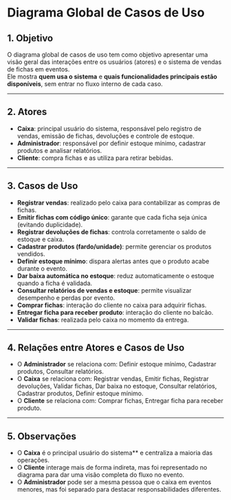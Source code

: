 # Diagrama Global de Casos de Uso

## 1. Objetivo
O diagrama global de casos de uso tem como objetivo apresentar uma visão geral das interações entre os usuários (atores) e o sistema de vendas de fichas em eventos.  
Ele mostra **quem usa o sistema** e **quais funcionalidades principais estão disponíveis**, sem entrar no fluxo interno de cada caso.

---

## 2. Atores
- **Caixa**: principal usuário do sistema, responsável pelo registro de vendas, emissão de fichas, devoluções e controle de estoque.  
- **Administrador**: responsável por definir estoque mínimo, cadastrar produtos e analisar relatórios.  
- **Cliente**: compra fichas e as utiliza para retirar bebidas.  
---

## 3. Casos de Uso
- **Registrar vendas**: realizado pelo caixa para contabilizar as compras de fichas.  
- **Emitir fichas com código único**: garante que cada ficha seja única (evitando duplicidade).  
- **Registrar devoluções de fichas**: controla corretamente o saldo de estoque e caixa.  
- **Cadastrar produtos (fardo/unidade)**: permite gerenciar os produtos vendidos.  
- **Definir estoque mínimo**: dispara alertas antes que o produto acabe durante o evento.  
- **Dar baixa automática no estoque**: reduz automaticamente o estoque quando a ficha é validada.  
- **Consultar relatórios de vendas e estoque**: permite visualizar desempenho e perdas por evento.  
- **Comprar fichas**: interação do cliente no caixa para adquirir fichas.  
- **Entregar ficha para receber produto**: interação do cliente no balcão.  
- **Validar fichas**: realizada pelo caixa no momento da entrega.  

---

## 4. Relações entre Atores e Casos de Uso
- O **Administrador** se relaciona com: Definir estoque mínimo, Cadastrar produtos, Consultar relatórios.  
- O **Caixa** se relaciona com: Registrar vendas, Emitir fichas, Registrar devoluções, Validar fichas, Dar baixa no estoque, Consultar relatórios, Cadastrar produtos, Definir estoque mínimo.  
- O **Cliente** se relaciona com: Comprar fichas, Entregar ficha para receber produto.    

---

## 5. Observações
- O **Caixa** é o principal usuário do sistema** e centraliza a maioria das operações.  
- O **Cliente** interage mais de forma indireta, mas foi representado no diagrama para dar uma visão completa do fluxo no evento.  
- O **Administrador** pode ser a mesma pessoa que o caixa em eventos menores, mas foi separado para destacar responsabilidades diferentes.  

